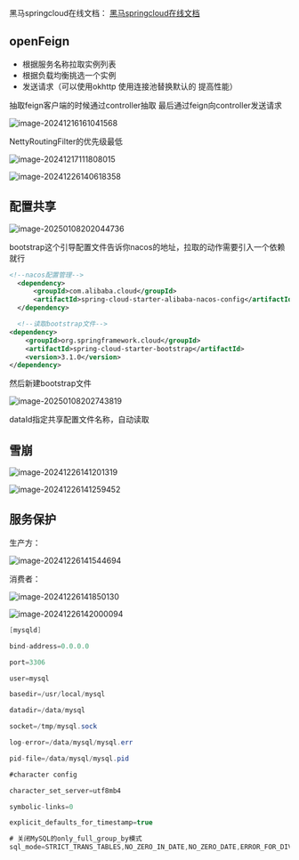 黑马springcloud在线文档：
[黑马springcloud在线文档](https://b11et3un53m.feishu.cn/wiki/FYNkwb1i6i0qwCk7lF2caEq5nRe)

## openFeign

* 根据服务名称拉取实例列表  
* 根据负载均衡挑选一个实例
* 发送请求（可以使用okhttp  使用连接池替换默认的  提高性能）

抽取feign客户端的时候通过controller抽取  最后通过feign向controller发送请求

![image-20241216161041568](https://shuaiyao85.oss-cn-qingdao.aliyuncs.com/img/202412161612168.png)

NettyRoutingFilter的优先级最低

![image-20241217111808015](https://shuaiyao85.oss-cn-qingdao.aliyuncs.com/img/202412171118134.png)

![image-20241226140618358](https://shuaiyao85.oss-cn-qingdao.aliyuncs.com/img/202412261406330.png)

## 配置共享

![image-20250108202044736](https://shuaiyao85.oss-cn-qingdao.aliyuncs.com/img/202501082020927.png)

bootstrap这个引导配置文件告诉你nacos的地址，拉取的动作需要引入一个依赖就行

```xml
<!--nacos配置管理-->
  <dependency>
      <groupId>com.alibaba.cloud</groupId>
      <artifactId>spring-cloud-starter-alibaba-nacos-config</artifactId>
  </dependency>

  <!--读取bootstrap文件-->
<dependency>
    <groupId>org.springframework.cloud</groupId>
    <artifactId>spring-cloud-starter-bootstrap</artifactId>
    <version>3.1.0</version>
</dependency>
```

然后新建bootstrap文件

![image-20250108202743819](https://shuaiyao85.oss-cn-qingdao.aliyuncs.com/img/202501082027865.png)

dataId指定共享配置文件名称，自动读取

## 雪崩

![image-20241226141201319](https://shuaiyao85.oss-cn-qingdao.aliyuncs.com/img/202412261412388.png)

![image-20241226141259452](https://shuaiyao85.oss-cn-qingdao.aliyuncs.com/img/202412261412572.png)

## 服务保护

生产方：

![image-20241226141544694](https://shuaiyao85.oss-cn-qingdao.aliyuncs.com/img/202412261415779.png)

消费者：

![image-20241226141850130](https://shuaiyao85.oss-cn-qingdao.aliyuncs.com/img/202412261418212.png)

![image-20241226142000094](https://shuaiyao85.oss-cn-qingdao.aliyuncs.com/img/202412261420167.png)

```java
[mysqld]

bind-address=0.0.0.0

port=3306

user=mysql

basedir=/usr/local/mysql

datadir=/data/mysql

socket=/tmp/mysql.sock

log-error=/data/mysql/mysql.err

pid-file=/data/mysql/mysql.pid

#character config

character_set_server=utf8mb4

symbolic-links=0

explicit_defaults_for_timestamp=true

# 关闭MySQL的only_full_group_by模式
sql_mode=STRICT_TRANS_TABLES,NO_ZERO_IN_DATE,NO_ZERO_DATE,ERROR_FOR_DIVISION_BY_ZERO,NO_ENGINE_SUBSTITUTION

```

